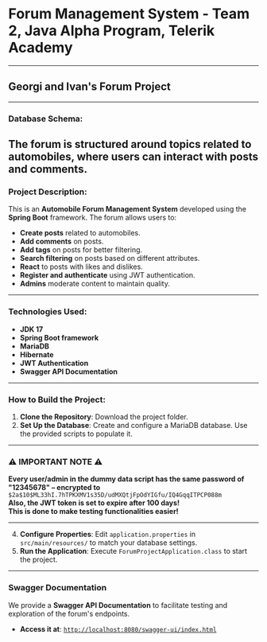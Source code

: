 # Forum Management System - Team 2, Java Alpha Program, Telerik Academy
---
## Georgi and Ivan's Forum Project
---
### **Database Schema:**
The forum is structured around topics related to **automobiles**, where users can interact with posts and comments.
---
### **Project Description:**
This is an **Automobile Forum Management System** developed using the **Spring Boot** framework. The forum allows users to:
- **Create posts** related to automobiles.
- **Add comments** on posts.
- **Add tags** on posts for better filtering.
- **Search filtering** on posts based on different attributes.
- **React** to posts with likes and dislikes.
- **Register and authenticate** using JWT authentication.
- **Admins** moderate content to maintain quality.
---
### **Technologies Used:**
- **JDK 17**
- **Spring Boot framework**
- **MariaDB**
- **Hibernate**
- **JWT Authentication**
- **Swagger API Documentation**
---
### **How to Build the Project:**
1. **Clone the Repository**: Download the project folder.
2. **Set Up the Database**: Create and configure a MariaDB database. Use the provided scripts to populate it.

---

### ⚠️ **IMPORTANT NOTE** ⚠️  
**Every user/admin in the dummy data script has the same password of**  
**"12345678" – encrypted to**  
`$2a$10$ML33hI.7hTPKXMV1s35D/udMXQtjFpOdYIGfu/IQ4GqqITPCP088m`  
**Also, the JWT token is set to expire after 100 days!**  
**This is done to make testing functionalities easier!**  

---


4. **Configure Properties**: Edit `application.properties` in `src/main/resources/` to match your database settings.
5. **Run the Application**: Execute `ForumProjectApplication.class` to start the project.
---
### **Swagger Documentation**
We provide a **Swagger API Documentation** to facilitate testing and exploration of the forum's endpoints.

- **Access it at**: [`http://localhost:8080/swagger-ui/index.html`](http://localhost:8080/swagger-ui/index.html)

